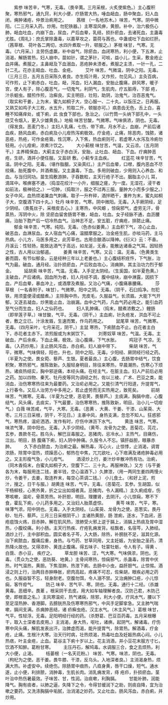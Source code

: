 <!-- { "loadSidebar": true } -->
　　紫参 味苦辛，气寒，无毒。（畏辛荑。三月采根，火炙使紫色。）主心腹积聚，寒热邪气，通九窍，利大小便，疗肠胃大热，唾血衄血，肠中聚血，妇人血闭，痈肿诸疮，仲景治痢用之。
　　茜根 （一名地苏木。）味苦，气寒。阴中微阳。（二三月采入药。炒用。勿犯铁器。）主寒湿风痹，黄胆。补中，治六极伤心肺，衄血吐血，内崩下血，尿血，产后血晕，乳结，损扑瘀血，去诸死血，主蛊毒尤胜。《周礼》：庶氏掌除蛊毒，以嘉草攻之，蓑荷与茜也。中蛊或吐下血如烂肝。（茜草根、 荷叶各二两切，水四升煮取一升，顿服之。）茅根 味甘，气寒。无毒。（六月采。）主劳伤虚羸，补中益气，除瘀血，血闭寒热，利小便，下五淋，止消渴，解肠胃热，妇人崩中。苗如针，谓之茅针，可啖，益小儿，生采，敷金疮止血并痛。煮服之，主鼻衄及下血溺血，恶疮肿未溃者。煮服之主溃，一针一孔，二针二孔。花亦主衄血、吐血、金疮。
　　艾叶 味苦，气微温，阴中之阳。无毒。（三月三日，五月五日采陈久者良。亦生捣汁用，又作煎，勿见风。）主灸百病，可作煎，止下痢赤白，吐血，衄，泻血，妇人漏血，安胎止腹痛，辟风寒，暖子宫，使人有子，除心腹恶气，一切鬼气，利阴气，生肌肉，疗五脏痔，下部 疮，汁杀蛔虫。醋煎作煎，治癣良。实主明目，壮阳，助阴，治鬼气，治百恶鬼气。（取实和干姜，上为末，蜜九如桐子大，空心服一、二十丸，以饭压之，日再服。又熟艾如鸡子大三枚，水五升，煎取二升，顿服亦可。）病患齿无色，舌上白，喜睡不知痛痒处，或下痢，此 虫食下部也，急治之。（以竹筒一头纳下部孔中，一头烧艾令烟入，更入少雄黄良。）地榆 味苦甘酸，气微寒。气味俱浓，阴也。无毒。（得发良。恶麦门冬。）主妇人乳痛，七伤，带下病，月水不止，血崩，产前后诸血疾，肠风血痢，赤白痢及小儿疳热泻痢极效。疗金疮，止痛，除恶肉，蚀脓，诸 恶疮，热疮，可作金疮膏。性沉寒，入下焦，热血痢则可，若虚寒人水泻及冷痢勿轻用。小儿疳痢，浓煮汁饮之。
　　大小蓟根 味甘苦，气温，又云凉。（五月阴干。）主养精保血，大蓟主女子赤白沃，安胎，止吐血、衄血、下血。疗痈肿恶疮，生研，酒并小便任服。又盐研 敷。小蓟专主血疾。
　　红蓝花 味辛甘苦，气温。阴中之阳。无毒。（堪作脂胭，又染真红。）主产后血晕，口噤，腹内恶血不尽绞痛，胎死腹中，并酒煮服。又主蛊毒，下血。多用则破血，少用则入心养血、和血。与当归同功。苗生捣敷游肿。子吞数粒，主天行疮子不出。胭脂主小儿 耳，滴耳中。喉痹塞不通，（捣湿花绞汁一小升，细服之瘥，为一度。无湿花，浸干者如前法，极神验之。）一切肿，（捣取汁，服之不过再三服。量肿大小而多少服之。）女子中风，血热烦渴兼血气刺痛。取子一升杵碎，酒拌晒干，重杵为末，蜜丸如桐子大，空腹酒下四十丸。）牡丹 味辛苦，气寒。阴中微阳。无毒。入手厥阴经，足少阴经。（畏菟丝子，采根皮去心。）主寒热，中风螈 ，惊痫邪气，虚劳无汗，骨蒸热，泻阴中火，除 坚瘀血留舍肠胃不散，衄血，吐血。女子经脉不通，血沥腰痛，治胎下胞产后一切冷热血气。治神志不足，安五脏，疗痈疮，排脓止痛。
　　郁金 味辛苦，气寒。纯阳。无毒。（色赤似姜黄。）主血积下气，凉心止血，破恶血，血淋尿血。女人宿血气心痛，温醋摩服之。治金疮生肌，亦啖马药，主马热病。小儿方，马医多用之，此芳草也。古用合酿酒以降神。《衍义》云：不香。丹溪云：性轻扬，能致达酒气于高远，如龙涎，无香，能散达诸香之气耳。因轻扬之性，古人用以治郁遏。
　　姜黄 味辛苦，气寒。又云：温。无毒。（色黄类生姜而圆，有节似郁金。云是经种三年以上老姜也。）主心腹结积疰忤，下气胀，治气为最。破血，通月经。治扑损瘀血，产后败血攻心，消痈肿。其主治功力烈于郁金。
　　延胡索 味辛苦，气温。无毒。入手足太阴经。（生奚国，如半夏色黄。）主破血，产后诸病。因血所为者，妇人月经不调，腹中结块，崩中淋露，因损下血，产后血晕，暴血冲上，或酒摩及煮服。又治心气痛，小腹痛暴腰痛。
　　莎草根 （一名香附子。味甘），气微寒。阳中之阴。无毒。（阴干，石臼捣净。勿犯铁，用须童便浸或醋煮。）主除胸中热，充皮毛，久服益气，长须眉。大能下气开郁，又逐去凝血，炒黑能止血，治崩漏。血中之气药，凡血气药必用之。能引血药至气分而生血，妇人之仙药也。
　　妇人乳肿痛。（捣末，醋煮浓敷之。）鲤肠 （即旱莲子草。）味甘酸，气平。无毒。（阴干。）主血痢，针灸疮发，洪血不可止者，敷之立已。汁涂发眉，生速而繁，作乌药用之。
　　鼠尾草 味苦，气微寒。无毒。（四月采叶，七月采花，阴干。）主鼠 寒热，下痢脓血不止。白花者主白下，赤花者主赤下。浓煎服或为末粥饮下。
　　刘寄奴草 味苦，气温。无毒。主破血，产后余疾，下血止痛，极效。治心腹痛，下气水胀。
　　鸡冠子 气凉。无毒。（入药炒用。）主止肠风泻血，赤白痢。妇人崩中带下。
　　柴胡 味苦，气平，微寒。气味俱轻，阳也，升也，阴中之阳。无毒。少阳经、厥阴经行经之药。（半夏为之使。畏女菀、藜芦、生银。夏者最良。）主心腹，去肠胃中结气，饮食积聚，寒热邪气，推陈致新。久服轻身明目，除往来寒热，早晨潮热，伤寒心下烦热，诸痰热结实，胸中邪逆痛，本经头痛。在经主气，在脏主血。妇人产前后必用之药。加以四物、秦艽、牡丹皮等同为调经之剂，佐以三棱、广术、巴豆之类，能消血，治伤寒寒热往来为最要药。又治疟必用之。又能引清气行阳道，升提胃气，上行春令。又后人治劳方中多用之，若止虚劳而无实热用之，致死矣。
　　前胡 味苦，气微寒。无毒。（半夏为之使，恶皂荚，畏藜芦。）主痰满，胸膈中痞，心腹结气，风头痛，去痰实，下气最要，治伤寒寒热，推陈致新，明目。治小儿一切疳气。）白薇 味苦咸，气平，大寒。无毒。（恶黄 、大黄、干姜、干漆、山茱萸、大枣。三月三日采根，阴干，不见日。）主暴中风，身热支满，忽忽不知人。狂惑邪气，寒热疼，温疟洒洒，发作有时，疗伤中淋沥下水气。
　　黄连 味苦，气寒。味浓气薄，阴中阳也。无毒。入手少阴经。（黄芩、龙骨为之使。恶菊花、芫花，玄参，畏款冬花。胜乌头，解巴豆毒服之。恶猪肉，忌冷水。）主热气，目痛伤，泣出。明目，肠 腹痛下痢，妇人阴中肿痛。久服令人不忘。镇肝益胆，眼暴赤肿。
　　久下赤白脓血，为治痢之最。解热毒，泻心火，止惊悸，止消渴，调胃浓肠，除胃中湿热，烦躁恶心，郁热在中焦，兀兀欲吐，心下痞满及诸疮肿毒必用之。又主形瘦气急，小儿疳气。
　　酒浸炒上行，姜汁炒辛散冲热有功。治痢，（同木香捣末，白蜜丸如桐子大，空腹下二、三十丸，再服神效。）又方（与干姜各为末，每服用连二钱，姜半钱，空心温酒下。）久脾泄，（用一两同生姜四两慢火炒，令姜干，去姜，取连杵末，每空心茶调二钱。） 小儿食土。（和好上泥，煎汁，搜之，日干与服。）胡黄连 味苦，气平。无毒。（恶菊花、玄参。生胡国，似干杨柳枝，心黑外黄，折之尘出如烟者真。忌猪肉，令人漏精。）主久痢成疳，伤寒咳嗽，温疟，骨蒸劳热。补肝胆，明目。理腰肾，去阴汗。小儿惊痫，寒不下食，霍乱下痢，小儿药多用之。又治妇人胎蒸虚惊。
　　黄芩 味苦，气平，寒。味薄气浓，阳中阴也。无毒。入手太阴经。（山茱萸、龙骨为之使。恶葱实。畏丹砂、牡丹、藜芦。三月三日采根阴干。）主诸热黄胆，肠 泄痢，逐水，下血闭，恶疮疽蚀火疡，目赤肿。解在肌风热，泄肺受火邪上逆于膈上，消膈上热痰及胃中湿热，小腹绞痛。利小肠。主天行热疾、疔疮乳痈发背。枯飘者，名宿芩，入肺经。酒炒上行，主中部积血。圆实者名子芩，入大肠，除热，补膀胱不足，滋其化源。治下痢脓血，腹痛后重，身热。与芍药、甘草同用，又主妊娠，为安胎之圣药，清热降火故也。又得浓朴、黄连止腹痛。得五味子、牡蒙牡蛎，令人有子。得黄 、白蔹、赤小豆， 疾疗之。
　　草龙胆 味苦、涩，气大寒。气味俱浓，阴也。无毒。（贯众为之使，恶防葵、地黄。）主骨间寒热，惊痫邪气，杀蛊毒，除胃中伏热，时气温热，黄胆。下焦湿肿。热泄下痢。去肠中小虫，益肝胆气。止惊惕。酒浸之则上行，治两目赤肿睁胀，瘀肉高起，疼痛不可忍，佐柴胡，眼疾必用之药也。久服益智不忘，轻身耐老。空腹勿饵，令人溺不禁。又治痈肿口疮，小儿惊痫，客忤疳气。
　　防己 味辛、苦气平、寒。阴也。无毒。通行十二经。（杀雄黄毒。恶细辛。畏萆 。根采阴干去皮。用大如车轴理解者良。汉防己君，木防己使，即根苗之名。）主风寒温疟，热气诸痫，除邪，利大小便。疗风水气，腰以下至足湿热肿、香港脚。去膀胱热及伤寒寒热邪气，中风手足脚挛急。又主肺气喘嗽，膈间支满。杀痈肿恶结，诸 疥癣虫疮。汉主水气。（木主风气。）葛根 味甘，气平。性轻浮。无毒。足阳明经行经的药。（杀野葛、巴豆百药毒。五月采根曝干，取入士深者去皮用。）主消渴，身大热，呕吐，诸痹。起阴气，解诸毒。疗伤寒中风头痛，解肌发表出汗。治脾虚而渴，能升提胃气，除胃热。解酒毒，疗金疮，止痛。生根汁大寒。治天行时病，壮热烦渴，热毒吐血及妊娠热病心闷。小儿热痞，叶主金疮，止血。葛谷主下痢十岁以上。花主消酒，并小豆花末服方寸匕，饮酒不知醉。葛粉甘寒。
　　主压丹石，解鸠毒。水调服三合，食之去烦热，利大小便，止渴。
　　栝蒌根（一名天花粉。） 味苦、气寒。味浓，阴也。无毒。（枸杞为之使。恶干姜。畏牛膝、干漆，反乌头。入地深者良。）主消渴身热，烦满大热。补虚安中。续绝伤。除肠胃中痼热，八疸身黄，唇干口燥，短气。通水遂，止小便，利排脓，消肿毒，生肌长肉。消乳痈发背，痔 疮疖，扑损瘀血。茎叶治中热伤暑最效。子味苦、甘，性润。治痰嗽，利胸膈。
　　甘能补肺，润能降气。胸有痰者，以肺之逼，失降下之令，令得甘缓润下之助，则痰自降，宜为治嗽之要药。又洗涤胸膈中垢腻，治消渴之妙药。又止吐血，肠风泻血，赤白痢，并炒用。
